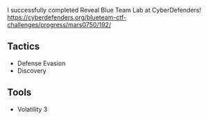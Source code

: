 I successfully completed Reveal Blue Team Lab at CyberDefenders!
https://cyberdefenders.org/blueteam-ctf-challenges/progress/mars0750/192/ 

## Tactics 
- Defense Evasion
- Discovery

## Tools 
- Volatility 3
